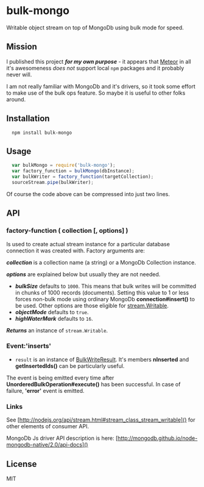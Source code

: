 # bulk-mongo

Writable object stream on top of MongoDb using bulk mode for speed.

## Mission

I published this project ___for my own purpose___ - it appears that
[Meteor](https://www.meteor.com/) in all it's awesomeness *does not* support
local `npm` packages and it probably never will.

I am not really familiar with MongoDb and it's drivers, so it took some effort
to make use of the bulk ops feature. So maybe it is useful to other folks around.

## Installation

```
  npm install bulk-mongo
```

## Usage

```js
  var bulkMongo = require('bulk-mongo');
  var factory_function = bulkMongo(dbInstance);
  var bulkWriter = factory_function(targetCollection);
  sourceStream.pipe(bulkWriter);
```

Of course the code above can be compressed into just two lines.

## API

### factory-function ( collection [, options] )
Is used to create actual stream instance for a particular database connection
it was created with. Factory arguments are:

***collection*** is a collection name (a string) or a MongoDb Collection
instance.

***options*** are explained below but usually they are not needed.

  * ***bulkSize*** defaults to `1000`. This means that bulk writes will be committed
  in chunks of 1000 records (documents). Setting this value to 1 or less forces
  non-bulk mode using ordinary MongoDb **connection#insert()** to be used. Other
  options are those eligible for [stream.Writable](http://nodejs.org/api/stream.html).
  * ***objectMode*** defaults to `true`.
  * ***highWaterMark*** defaults to `16`.

***Returns*** an instance of `stream.Writable`.

### Event:'inserts'

  * `result` is an instance of [BulkWriteResult](http://mongodb.github.io/node-mongodb-native/2.0/api/BulkWriteResult.html).
  It's members **nInserted** and **getInsertedIds()** can be particularly useful.

The event is being emitted every time after **UnorderedBulkOperation#execute()**
has been successful. In case of failure, **'error'** event is emitted.

### Links

See [http://nodejs.org/api/stream.html#stream_class_stream_writable]() for
other elements of consumer API.

MongoDb Js driver API description is here:
[http://mongodb.github.io/node-mongodb-native/2.0/api-docs]()


## License

MIT
